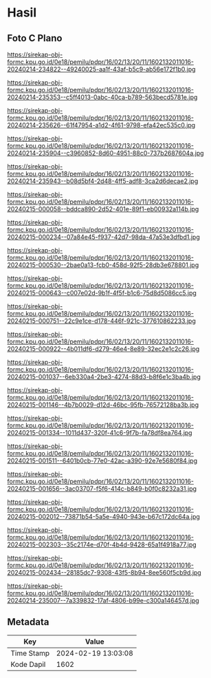 # Hasil

## Foto C Plano

https://sirekap-obj-formc.kpu.go.id/0e18/pemilu/pdpr/16/02/13/20/11/1602132011016-20240214-234822--49240025-aa1f-43af-b5c9-ab56e172f1b0.jpg

https://sirekap-obj-formc.kpu.go.id/0e18/pemilu/pdpr/16/02/13/20/11/1602132011016-20240214-235353--c5ff4013-0abc-40ca-b789-563becd5781e.jpg

https://sirekap-obj-formc.kpu.go.id/0e18/pemilu/pdpr/16/02/13/20/11/1602132011016-20240214-235626--61f47954-a1d2-4f61-9798-efa42ec535c0.jpg

https://sirekap-obj-formc.kpu.go.id/0e18/pemilu/pdpr/16/02/13/20/11/1602132011016-20240214-235904--c3960852-8d60-4951-88c0-737b2687604a.jpg

https://sirekap-obj-formc.kpu.go.id/0e18/pemilu/pdpr/16/02/13/20/11/1602132011016-20240214-235943--b08d5bf4-2d48-4ff5-adf8-3ca2d6decae2.jpg

https://sirekap-obj-formc.kpu.go.id/0e18/pemilu/pdpr/16/02/13/20/11/1602132011016-20240215-000058--bddca890-2d52-401e-89f1-eb00932a114b.jpg

https://sirekap-obj-formc.kpu.go.id/0e18/pemilu/pdpr/16/02/13/20/11/1602132011016-20240215-000234--07a84e45-f937-42d7-98da-47a53e3dfbd1.jpg

https://sirekap-obj-formc.kpu.go.id/0e18/pemilu/pdpr/16/02/13/20/11/1602132011016-20240215-000530--2bae0a13-fcb0-458d-92f5-28db3e678801.jpg

https://sirekap-obj-formc.kpu.go.id/0e18/pemilu/pdpr/16/02/13/20/11/1602132011016-20240215-000643--c007e02d-9b1f-4f5f-b1c6-75d8d5086cc5.jpg

https://sirekap-obj-formc.kpu.go.id/0e18/pemilu/pdpr/16/02/13/20/11/1602132011016-20240215-000751--22c9e1ce-d178-446f-921c-377610862233.jpg

https://sirekap-obj-formc.kpu.go.id/0e18/pemilu/pdpr/16/02/13/20/11/1602132011016-20240215-000922--4b011df6-d279-46e4-8e89-32ec2e1c2c26.jpg

https://sirekap-obj-formc.kpu.go.id/0e18/pemilu/pdpr/16/02/13/20/11/1602132011016-20240215-001037--6eb330a4-2be3-4274-88d3-b8f6e1c3ba4b.jpg

https://sirekap-obj-formc.kpu.go.id/0e18/pemilu/pdpr/16/02/13/20/11/1602132011016-20240215-001146--4b7b0029-d12d-46bc-95fb-76572128ba3b.jpg

https://sirekap-obj-formc.kpu.go.id/0e18/pemilu/pdpr/16/02/13/20/11/1602132011016-20240215-001334--1011d437-320f-41c6-9f7b-fa78df8ea764.jpg

https://sirekap-obj-formc.kpu.go.id/0e18/pemilu/pdpr/16/02/13/20/11/1602132011016-20240215-001511--6401b0cb-77e0-42ac-a390-92e7e5680f84.jpg

https://sirekap-obj-formc.kpu.go.id/0e18/pemilu/pdpr/16/02/13/20/11/1602132011016-20240215-001656--3ac03707-f5f6-414c-b849-b0f0c8232a31.jpg

https://sirekap-obj-formc.kpu.go.id/0e18/pemilu/pdpr/16/02/13/20/11/1602132011016-20240215-002012--73871b54-5a5e-4940-943e-b67c172dc64a.jpg

https://sirekap-obj-formc.kpu.go.id/0e18/pemilu/pdpr/16/02/13/20/11/1602132011016-20240215-002303--35c2174e-d70f-4b4d-9428-65a1f4918a77.jpg

https://sirekap-obj-formc.kpu.go.id/0e18/pemilu/pdpr/16/02/13/20/11/1602132011016-20240215-002434--28185dc7-9308-43f5-8b94-8ee560f5cb9d.jpg

https://sirekap-obj-formc.kpu.go.id/0e18/pemilu/pdpr/16/02/13/20/11/1602132011016-20240214-235007--7a339832-17af-4806-b99e-c300a146457d.jpg


## Metadata

| Key        | Value               |
| ---------- | ------------------- |
| Time Stamp | 2024-02-19 13:03:08 |
| Kode Dapil | 1602                |



